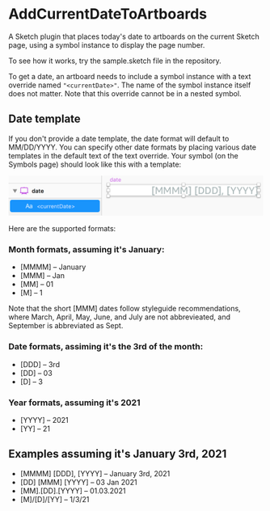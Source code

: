 # AddCurrentDateToArtboards

A Sketch plugin that places today's date to artboards on the current Sketch page, using a symbol instance to display the page number. 

To see how it works, try the sample.sketch file in the repository.

To get a date, an artboard needs to include a symbol instance with a text override named `"<currentDate>"`. The name of the symbol instance itself does not matter. Note that this override cannot be in a nested symbol.

## Date template
If you don't provide a date template, the date format will default to MM/DD/YYYY. You can specify other date formats by placing various date templates in the default text of the text override. Your symbol (on the Symbols page) should look like this with a template:

<img src="/readme_images/sample.png" width="650">

Here are the supported formats:

### Month formats, assuming it's January:
* [MMMM] – January
* [MMM] – Jan
* [MM]  – 01
* [M] – 1

Note that the short [MMM] dates follow styleguide recommendations, where March, April, May, June, and July are not abbrevieated, and September is abbreviated as Sept.

### Date formats, assiming it's the 3rd of the month:
* [DDD] – 3rd
* [DD] – 03
* [D] – 3

### Year formats, assuming it's 2021
* [YYYY] – 2021
* [YY] – 21

## Examples assuming it's January 3rd, 2021
* [MMMM] [DDD], [YYYY] – January 3rd, 2021
* [DD] [MMM] [YYYY] – 03 Jan 2021
* [MM].[DD].[YYYY] – 01.03.2021
* [M]/[D]/[YY] – 1/3/21
